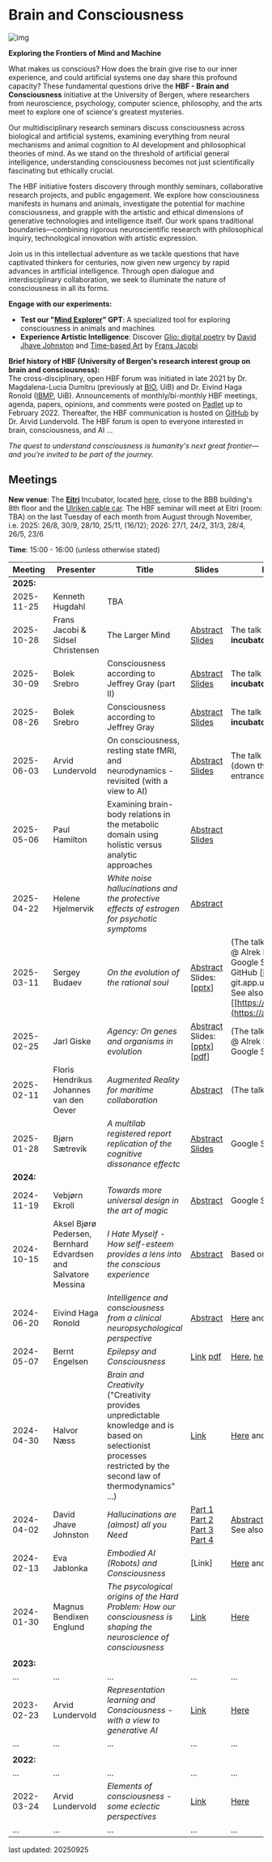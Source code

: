 # Brain and Consciousness

![img](./profile/HBFlogo.png)


**Exploring the Frontiers of Mind and Machine**

What makes us conscious? How does the brain give rise to our inner experience, and could artificial systems one day share this profound capacity? These fundamental questions drive the **HBF - Brain and Consciousness** initiative at the University of Bergen, where researchers from neuroscience, psychology, computer science, philosophy, and the arts meet to explore one of science's greatest mysteries.

Our multidisciplinary research seminars discuss consciousness across biological and artificial systems, examining everything from neural mechanisms and animal cognition to AI development and philosophical theories of mind. As we stand on the threshold of artificial general intelligence, understanding consciousness becomes not just scientifically fascinating but ethically crucial.

The HBF initiative fosters discovery through monthly seminars, collaborative research projects, and public engagement. We explore how consciousness manifests in humans and animals, investigate the potential for machine consciousness, and grapple with the artistic and ethical dimensions of generative technologies and intelligence itself. Our work spans traditional boundaries—combining rigorous neuroscientific research with philosophical inquiry, technological innovation with artistic expression.

Join us in this intellectual adventure as we tackle questions that have captivated thinkers for centuries, now given new urgency by rapid advances in artificial intelligence. Through open dialogue and interdisciplinary collaboration, we seek to illuminate the nature of consciousness in all its forms.

**Engage with our experiments:**
- **Test our "[Mind Explorer](https://chat.openai.com/g/g-0Xyu4evBZ-mind-explorer)" GPT**: A specialized tool for exploring consciousness in animals and machines 
- **Experience Artistic Intelligence**: Discover [Glio: digital poetry](https://player.vimeo.com/video/878118010?h=28f185442d) by [David Jhave Johnston](https://en.wikipedia.org/wiki/David_Jhave_Johnston) and [Time-based Art](https://www.fransjacobi.net) by [Frans Jacobi](https://www.uib.no/en/persons/Frans.Jacobi)



**Brief history of HBF (University of Bergen's research interest group on brain and consciousness):**<br>
The cross-disciplinary, open HBF forum was initiated in late 2021 by Dr. Magdalena-Lucia Dumitru (previously at [BIO](https://www4.uib.no/en/find-employees/Magda.L.Dumitru), UiB) and Dr. Eivind Haga Ronold ([IBMP](https://www4.uib.no/en/find-employees/Eivind.Haga.Ronold), UiB). Announcements of monthly/bi-monthly HBF meetings, agenda, papers, opinions, and comments were posted on [Padlet](https://padlet.com/magdadumitru/hbf-brain-and-consciousness-427b4m9by7e00tpl) up to February 2022. Thereafter, the HBF communication is hosted on [GitHub](https://github.com/Brain-and-Consciousness/HBF) by Dr. Arvid Lundervold. The HBF forum is open to everyone interested in brain, consciousness, and AI ...

*The quest to understand consciousness is humanity's next great frontier—and you're invited to be part of the journey.*

<!-- Previous ingress:
Prepare yourself for an insightful exploration into the captivating realm of the brain and consciousness. These fascinating subjects have long occupied the minds of scientists and deep thinkers. With a purposeful stride, we embark on a journey that delves into the intricacies of this profound connection, approaching the topic with a level of formality, befitting its significance.

The **HBF** - Brain and Consciousness initiative at the University of Bergen is a research interest group focused on exploring various aspects of the brain and consciousness. This initiative encompasses a wide range of topics, including neuroscientific research, technological advancements in AI, philosophical theories, animal decision-making, ethical considerations, artistic intelligence, and educational challenges related to understanding consciousness in both biological and artificial systems.

The HBF initiative involves multidisciplinary collaboration among experts in fields such as neuroscience, psychology, computer science, philosophy, art, and other relevant disciplines. This type of research is crucial for advancing our understanding of consciousness, which remains one of the most intriguing and complex subjects in both science and philosophy.

The initiative engages in various activities such as organizing seminars, discussions, research projects, and disseminating talks and presentations on GitHub and elsewhere to foster a deeper understanding of the brain and consciousness in the era of AGI. These activities would also encourage critical thinking and open-minded exploration of this challenging domain.

Given its focus, the HBF initiative at the University of Bergen represents a significant effort in the ongoing quest to unravel the mysteries of consciousness and how it manifests in both humans and potentially in artificial entities.


**Please test, play, and learn with our GPT: "[Mind Explorer](https://chat.openai.com/g/g-0Xyu4evBZ-mind-explorer)" A copilot for exploring consciousness in animals and machines. Powered by GTP-4 with Browsing, Advanced Data Ananlysis, and DALLE.E built in.**  (you will need to have a subscription to [ChatGPT Plus](https://openai.com/blog/chatgpt-plus))

And enjoy **Artistic Intelligence** such as [Glio: digital poetry](https://player.vimeo.com/video/878118010?h=28f185442d) by [David Jhave Johnston](https://en.wikipedia.org/wiki/David_Jhave_Johnston) and [Time-based Art](https://www.fransjacobi.net) by [Frans Jacobi](https://www.uib.no/en/persons/Frans.Jacobi)

-->

## Meetings

**New venue**: The [**Eitri**](https://www.eitri.health) Incubator, located [here](http://maps.google.com/?q=31%20Haukelandsbakken%20Bergen,%20Vestland,%205021%20Norway), 
close to the BBB building's 8th floor and the  [Ulriken cable car](https://en.visitbergen.com/things-to-do/_ga=2.19682875.2039618291.1749723536-937718574.1749723536). 
The HBF seminar will meet at Eitri (room: TBA) on the last Tuesday of each month from August through November,
i.e. 2025: 26/8, 30/9, 28/10, 25/11, (16/12); 2026: 27/1, 24/2, 31/3, 28/4, 26/5, 23/6
<!-- , 15:00-16:00 (unless otherwise announced).

Previously: [Borgaskaret](https://rom.app.uib.no/romInfo/q.php/401/3F15) (3rd floor), [Alrek Helseklynge](https://alrekhelseklynge.no), Årstadveien 17 <br> -->
**Time**: 15:00 - 16:00 (unless otherwise stated)<br>

| Meeting  | Presenter | Title   | Slides | More Info |
|----------|-----------|---------|--------|-----------|
| **2025:**    |     |     |      |        |
| 2025-11-25   | Kenneth Hugdahl    | TBA    |      |        |
| 2025-10-28   | Frans Jacobi & Sidsel Christensen   |  The Larger Mind      |  [Abstract](https://github.com/Brain-and-Consciousness/HBF/blob/main/hbf-meeting-2025-10-28/README.md)<br>[Slides]()    | The talk will be at **Eitri incubator** (room: Golgi 1)       |
| 2025-30-09 |  Bolek Srebro  | Consciousness according to Jeffrey Gray (part II)  | [Abstract](https://github.com/Brain-and-Consciousness/HBF/blob/main/hbf-meeting-2025-09-30/README.md)<br> [Slides](https://github.com/Brain-and-Consciousness/HBF/blob/main/hbf-meeting-2025-09-30/Bolek_Srebro_Consciousness_according_to_Jeffery_Gray_Part_II_HBF_20250930.pdf)| The talk will be at **Eitri incubator** (room: Golgi 1)
| 2025-08-26 | Bolek Srebro    | Consciousness according to Jeffrey Gray| [Abstract](https://github.com/Brain-and-Consciousness/HBF/blob/main/hbf-meeting-2025-08-26/README.md)<br> [Slides](https://docs.google.com/presentation/d/e/2PACX-1vSIJslGnxuIuQjucdnPY2olFvriqsB_yUV3Rlo-1y5D5Kdw2_Ffwu8cxBbbxNRjuCekBsn8jk08lcSf/pub?start=false&loop=false&delayms=3000)| The talk will be at **Eitri incubator** (room: Golgi 1)
| 2025-06-03 | Arvid Lundervold    | On consciousness, resting state fMRI, and neurodynamics - revisited (with a view to AI) | [Abstract](https://github.com/Brain-and-Consciousness/HBF/blob/main/hbf-meeting-2025-06-03/README.md)<br> [Slides](https://docs.google.com/presentation/d/e/2PACX-1vSVHKFI55qFUZsLYAZnY0E50ThEdOQ57vACUeDFicVKX7u_50fXJsCZoNGk0Bhfn7T1D1WZYsp8qLPG/pub?start=false&loop=false&delayms=3000)| The talk will be at Munin (down the stairs at Alrek entrance)
| 2025-05-06 | Paul Hamilton    | Examining brain-body relations in the metabolic domain using holistic versus analytic approaches | [Abstract](https://github.com/Brain-and-Consciousness/HBF/blob/main/hbf-meeting-2025-05-06/README.md)<br>[Slides](https://docs.google.com/presentation/d/e/2PACX-1vSAotFgXgkL6jmw5b-BeI2SFfv-5HUKgPuqmikw2P6S54bqyn1n4Z0GSuPbDiFlU8wkWabV_-1tIACd/pub?start=false&loop=false&delayms=3000)| 
| 2025-04-22 | Helene Hjelmervik    | _White noise hallucinations and the protective effects of estrogen for psychotic symptoms_ | [Abstract](https://github.com/Brain-and-Consciousness/HBF/blob/main/hbf-meeting-2025-04-22/README.md)<br>| 
| 2025-03-11 | Sergey Budaev    | _On the evolution of the rational soul_ | [Abstract](https://github.com/Brain-and-Consciousness/HBF/blob/main/hbf-meeting-2025-03-11/README.md)<br> Slides: [[pptx]()]| (The talk will be at **15.00** @ Alrek Borgaskaret) <br> Google Scholar [link](https://scholar.google.com/citations?user=RxvZR7UAAAAJ&hl=en) <br> GitHub [[link](https://github.com/sbudaev?tab=repositories)]<br> git.app.uib.no [[link](https://git.app.uib.no/users/Sergey.Budaev/projects)] <br> See also [[https://ahamodel.uib.no](https://ahamodel.uib.no)] 
| 2025-02-25 | Jarl Giske     | _Agency: On genes and organisms in evolution_ | [Abstract](https://github.com/Brain-and-Consciousness/HBF/blob/main/hbf-meeting-2025-02-25/README.md)<br> Slides: [[pptx](https://github.com/Brain-and-Consciousness/HBF/blob/main/hbf-meeting-2025-02-25/Agency_talk_HBF_Giske_20250225.pptx)] [[pdf](https://github.com/Brain-and-Consciousness/HBF/blob/main/hbf-meeting-2025-02-25/Agency_talk_HBF_Giske_20250225.pdf)]| (The talk will be at **15.00** @ Alrek Borgaskaret) <br> Google Scholar [link](https://scholar.google.com/citations?user=nqtv_GEAAAAJ&hl=en)
| 2025-02-11 | Floris Hendrikus Johannes van den Oever    | _Augmented Reality for maritime collaboration_ | [Abstract](https://github.com/Brain-and-Consciousness/HBF/blob/main/hbf-meeting-2025-02-11/README.md)<br>| (The talk will be in Munin)
| 2025-01-28 | Bjørn Sætrevik    | _A multilab registered report replication of the cognitive dissonance effectc_ | [Abstract](https://github.com/Brain-and-Consciousness/HBF/blob/main/hbf-meeting-2025-01-28/README.md)<br>[Slides](https://github.com/Brain-and-Consciousness/HBF/blob/main/hbf-meeting-2025-01-28/assets/Registered_report_replication_of_cognitive_dissonance.pdf)| Google Scholar [link](https://scholar.google.com/citations?user=8q6y7C8AAAAJ&hl=en)
| **2024:**    |     |     |      |        |
| 2024-11-19 | Vebjørn Ekroll   | _Towards more universal design in the art of magic_ | [Abstract](https://github.com/Brain-and-Consciousness/HBF/blob/main/hbf-meeting-2024-11-19/HBF_abstract_ekroll_20241119.pdf) | Google Scholar [link](https://scholar.google.com/citations?user=6MunmpMAAAAJ&hl=en) |
| 2024-10-15 | Aksel Bjørø Pedersen, Bernhard Edvardsen and Salvatore Messina    | _I Hate Myself - How self-esteem provides a lens into the conscious experience_ | [Abstract](https://github.com/Brain-and-Consciousness/HBF/blob/main/hbf-meeting-2024-10-15/HBF_abstract_pedersen_etal_20241015.pdf) | Based on [this paper](https://github.com/Brain-and-Consciousness/HBF/blob/main/hbf-meeting-2024-10-15/Pedersen_etal_J_Att_Dis_2024.pdf) |
| 2024-06-20 | Eivind Haga Ronold     | _Intelligence and consciousness from a clinical neuropsychological perspective_ | [Abstract](https://github.com/Brain-and-Consciousness/HBF/blob/main/hbf-meeting-2024-06-20/HBF_abstract_eivind_20240620.pdf) | [Here](https://scholar.google.no/citations?user=qSzf49AAAAAJ&hl=en) and [here](https://www4.uib.no/en/find-employees/Eivind.Haga.Ronold)|
| 2024-05-07 | Bernt Engelsen     | _Epilepsy and Consciousness_ | [Link](https://docs.google.com/presentation/d/e/2PACX-1vR_2UuSckdQUuyTzdve0UZ7DDcYfsxPqQ5CYtUyXwP8VwzAR7FXEK06V9KvI5u8OBBdYmM-3tEnARcG/pub?start=false&loop=false&delayms=3000) [pdf](https://github.com/Brain-and-Consciousness/HBF/blob/main/hbf-meeting-2024-05-07/assets/HBF_Consciousness_and_epilepsy_be20240507.pdf) | [Here](https://tidsskriftet.no/profil/bernt-engelsen), [here](https://tidsskriftet.no/2022/06/essay/er-hjernen-alt-vi-har-et-forsvar-empati-og-populaervitenskapelig-nevrolitteratur) and [here](https://www.ark.no/produkt/boker/fagboker/med-skrablikk-pa-hjernen-9788284030647)|
| 2024-04-30 | Halvor Næss     | _Brain and Creativity_ <br>("Creativity provides unpredictable knowledge and is based on selectionist processes restricted by the second law of thermodynamics" ...) | [Link](https://github.com/Brain-and-Consciousness/HBF/blob/main/hbf-meeting-2024-04-30/assets/Kreativitet_og_hjernen_hn20240430_ppt.pdf) | [Here](https://no.wikipedia.org/wiki/Halvor_N%C3%A6ss_(nevrolog)) and [here](https://scholar.google.no/citations?user=IxinAX4AAAAJ&hl=no)|
| 2024-04-02 | David Jhave Johnston      | _Hallucinations are (almost) all you Need_  | [Part 1](https://github.com/Brain-and-Consciousness/HBF/blob/main/hbf-meeting-2024-04-02/assets/HallucinationsAre(almost)Enough-Jhave-April2nd2024_part1.pdf)<br>[Part 2](https://github.com/Brain-and-Consciousness/HBF/blob/main/hbf-meeting-2024-04-02/assets/HallucinationsAre(almost)Enough-Jhave-April2nd2024_part2.pdf)<br>[Part 3](https://github.com/Brain-and-Consciousness/HBF/blob/main/hbf-meeting-2024-04-02/assets/HallucinationsAre(almost)Enough-Jhave-April2nd2024_part3.pdf)<br>[Part 4](https://github.com/Brain-and-Consciousness/HBF/blob/main/hbf-meeting-2024-04-02/assets/HallucinationsAre(almost)Enough-Jhave-April2nd2024_part4.pdf) | [Abstract](https://github.com/Brain-and-Consciousness/HBF/blob/main/hbf-meeting-2024-04-02/README.md) (as [pdf](https://github.com/Brain-and-Consciousness/HBF/blob/main/hbf-meeting-2024-04-02/assets/HBF-Jhave-abstract-20240402.pdf))<br> See also [here](https://en.wikipedia.org/wiki/David_Jhave_Johnston)  and [glia.ca](https://glia.ca) |
| 2024-02-13 | Eva Jablonka     | _Embodied AI (Robots) and Consciousness_  | [Link] | [Here](https://en.wikipedia.org/wiki/Eva_Jablonka)  and her latest [books](https://www.goodreads.com/author/list/395825.Eva_Jablonka)|
| 2024-01-30 | Magnus Bendixen Englund     | _The psycological origins of the Hard Problem: How our consciousness is shaping the neuroscience of consciousness_ | [Link](https://docs.google.com/presentation/d/14a_wJUqHPWZh_hNJ0BrnfpZIiNZIVPB_jhttmKMyszQ/pub?start=false&loop=false&delayms=60000) | [Here](https://github.com/Brain-and-Consciousness/HBF/blob/main/hbf-meeting-2024-01-30/README.md#talk-by-magnus-bendixen-englund) |
|              |           |         |        |          |
| **2023:**    |           |         |        |          |
| ...      | ...       | ...     | ...    | ...       |
| 2023-02-23 | Arvid Lundervold     | _Representation learning and Consciousness - with a view to generative AI_ | [Link](https://docs.google.com/presentation/d/e/2PACX-1vRvtQnpOaO8L26ywjpNo4cJOSuFQiqCUq92xLqb_VP1TjDCLGa9u3b1ewMzwI6FyzPRuVJKHkddr2Vt/pub?start=false&loop=false&delayms=3000) | [Here](https://github.com/arvidl/consciousness-explore) |
| ...      | ...       | ...     | ...    | ...       |
|              |           |         |        |          |
| **2022:**    |           |         |        |          |
| ...      | ...       | ...     | ...    | ...       |
| 2022-03-24 | Arvid Lundervold     | _Elements of consciousness - some eclectic perspectives_ | [Link](https://docs.google.com/presentation/d/e/2PACX-1vTvLfxaHHsnOLUBGkaoLNMvAhtMdHCUYkaTTq-4yKD1LtOGvOoewnWiY8Ub6o4trVWeend1ghVZlzBn/pub?start=false&loop=false&delayms=3000) | [Here](https://github.com/arvidl/consciousness-explore) |
| ...      | ...       | ...     | ...    | ...       |


<!--

<iframe title="vimeo-player" src="https://player.vimeo.com/video/878118010?h=28f185442d" width="640" height="360" frameborder="0"    allowfullscreen></iframe>

The intricacies of how the brain gives rise to consciousness remain a profound mystery within the vast landscape of scientific inquiry. Esteemed scientists passionately pursue a deeper understanding of this enigmatic relationship, employing rigorous methodologies and diligent inquiry to illuminate this extraordinary phenomenon.

A prevailing theory posits that consciousness emerges from the intricacies of neural connectivity within the brain. According to this line of thought, consciousness is not confined to a singular region but emerges from the orchestrated interplay of neural activity across diverse areas. This emergent property of the brain, built upon the remarkable network of neurons, enables the rich tapestry of conscious experiences.

Another compelling avenue of exploration delves into the intricate interplay between consciousness and the unconscious mind. It has been postulated that the hidden processes occurring within the recesses of the unconscious realm profoundly influence our conscious experiences. These unseen mechanisms, guided by intricate neural patterns, sculpt our reality in ways we are only beginning to comprehend.

As we embark upon this intellectual odyssey, we recognize that the exploration of the brain and consciousness is a scholarly pursuit that demands the utmost rigor and reasoned inquiry. By embracing scientific advancements (including AI) and philosophical discourse, we inch closer to unraveling the profound mysteries within the human mind.

Throughout this scholarly journey, we maintain the utmost respect for the complexity of the subject matter. We acknowledge the enduring fascination that the brain and consciousness hold for academia and seek to contribute to that body of knowledge with a steadfast commitment to intellectual rigor.

In this spirit, let us march forward, equipped with the tools of scientific inquiry, deep contemplation, and the pursuit of knowledge. Each step unveils a greater understanding of the extraordinary relationship between the brain and consciousness, forever shaping our perception of the human experience.

-->

<!--

**Here are some ideas to get you started:**

🙋‍♀️ A short introduction - what is your organization all about?
🌈 Contribution guidelines - how can the community get involved?
👩‍💻 Useful resources - where can the community find your docs? Is there anything else the community should know?
🍿 Fun facts - what does your team eat for breakfast?
🧙 Remember, you can do mighty things with the power of [Markdown](https://docs.github.com/github/writing-on-github/getting-started-with-writing-and-formatting-on-github/basic-writing-and-formatting-syntax)
-->

last updated: 20250925

<!--

David Jhave Johnston is a digital-poet writing in emergent domains: A.I., 3D, VR, and code. Author-programmer of the multimedia human + A.I. writing art-project ReRites (Anteism Books, 2019), the theoretical-history Aesthetic Animism: Digital Poetry's Ontological Implications (MIT Press, 2016), and many online multimedia literary-art explorations at www.glia.ca. He is currently employed as an Ai-narrative researcher at the UiB Centre for Digital Narrative from August 2023-26 on a team investigating Extending Digital Narrative. 

Fundamental research in science is being transformed by a practice predominantly associated with the arts: namely hallucinations. 

This rapid [artist] overview of key scientific AI examples (that covers a year loosely defined as starting with the release of GPT-4 on March 14th, 2023) is framed by the hypothesis that fundamental research in science is being transformed by a practice predominantly associated with the arts: namely hallucinations. Hallucinations in people are conventionally associated with mental illness, drugs, and/or genius. Hallucinations in AI (mostly in large language models) have been critiqued as net-negatives: contributing to disinformation, bias, post-truth, deep-fakes, collapse of democracy, copyright theft, etc… Yet at the same time, AI hallucinations (of proteins/crystals/algorithms/circuits etc) pruned down to the feasible, are contributing to a revolutionary acceleration of scientific discoveries in numeric-algorithmic optimizations, AI hardware accelerators, reward mechanism design, non-invasive brain sensors, drug discovery, sustainable deep-tech materials, autonomous lab robotics, neuromorphic organoid computing, and mathematical reasoning. In both art and science, hallucinations are almost enough: without the pruning down to the plausible, there is just a sprawl of potentiality.

-->
